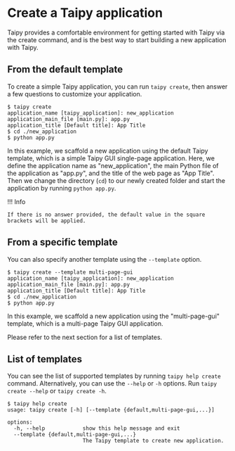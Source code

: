 # Create a Taipy application

Taipy provides a comfortable environment for getting started with Taipy via the create command,
and is the best way to start building a new application with Taipy.

## From the default template

To create a simple Taipy application, you can run `taipy create`, then answer a few questions to
customize your application.
```console
$ taipy create
application_name [taipy_application]: new_application
application_main_file [main.py]: app.py
application_title [Default title]: App Title
$ cd ./new_application
$ python app.py
```
In this example, we scaffold a new application using the default Taipy template, which is a simple
Taipy GUI single-page application. Here, we define the application name as "new_application", the
main Python file of the application as "app.py", and the title of the web page as "App Title". Then
we change the directory (`cd`) to our newly created folder and start the application by running
`python app.py`.

!!! Info

    If there is no answer provided, the default value in the square brackets will be applied.

## From a specific template

You can also specify another template using the `--template` option.

```console
$ taipy create --template multi-page-gui
application_name [taipy_application]: new_application
application_main_file [main.py]: app.py
application_title [Default title]: App Title
$ cd ./new_application
$ python app.py
```

In this example, we scaffold a new application using the "multi-page-gui" template, which is a
multi-page Taipy GUI application.

Please refer to the next section for a list of templates.

## List of templates

You can see the list of supported templates by running `taipy help create` command. Alternatively, you can
use the `--help` or `-h` options. Run `taipy create --help` or `taipy create -h`.

```console
$ taipy help create
usage: taipy create [-h] [--template {default,multi-page-gui,...}]

options:
  -h, --help            show this help message and exit
  --template {default,multi-page-gui,...}
                        The Taipy template to create new application.
```
